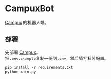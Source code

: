 # CampuxBot

[Campux](https://github.com/RockChinQ/Campux) 的机器人端。

## 部署

先部署 [Campux](https://github.com/RockChinQ/Campux)。  
把`.env.example`复制一份到`.env`，然后填写相关配置。

```shell
pip install -r requirements.txt
python main.py
```
